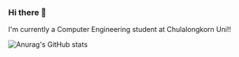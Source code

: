 ### Hi there 👋

I'm currently a Computer Engineering student at Chulalongkorn Uni!!

![Anurag's GitHub stats](https://github-readme-stats.vercel.app/api?username=vetozer6417&show_icons=true&theme=tokyonight)
